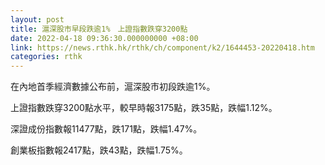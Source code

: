 ```yaml
---
layout: post
title: 滬深股市早段跌逾1%　上證指數跌穿3200點
date: 2022-04-18 09:36:30.000000000 +08:00
link: https://news.rthk.hk/rthk/ch/component/k2/1644453-20220418.htm
categories: rthk
---
```


在內地首季經濟數據公布前，滬深股市初段跌逾1%。

上證指數跌穿3200點水平，較早時報3175點，跌35點，跌幅1.12%。

深證成份指數報11477點，跌171點，跌幅1.47%。

創業板指數報2417點，跌43點，跌幅1.75%。
